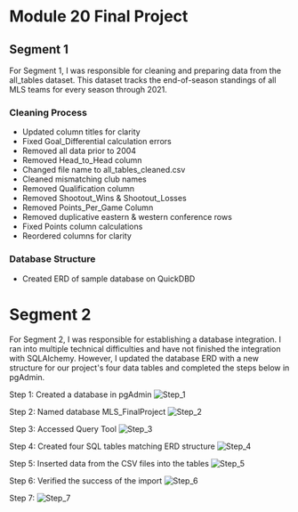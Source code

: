 # Module 20 Final Project

## Segment 1

For Segment 1, I was responsible for cleaning and preparing data from the all_tables dataset. This dataset tracks the end-of-season standings of all MLS teams for every season through 2021. 

### Cleaning Process

- Updated column titles for clarity
- Fixed Goal_Differential calculation errors
- Removed all data prior to 2004
- Removed Head_to_Head column
- Changed file name to all_tables_cleaned.csv
- Cleaned mismatching club names
- Removed Qualification column
- Removed Shootout_Wins & Shootout_Losses
- Removed Points_Per_Game Column
- Removed duplicative eastern & western conference rows
- Fixed Points column calculations
- Reordered columns for clarity

### Database Structure
- Created ERD of sample database on QuickDBD

# Segment 2

For Segment 2, I was responsible for establishing a database integration. I ran into multiple technical difficulties and have not finished the integration with SQLAlchemy. However, I updated the database ERD with a new structure for our project's four data tables and completed the steps below in pgAdmin. 

Step 1: Created a database in pgAdmin
![Step_1]()

Step 2: Named database MLS_FinalProject
![Step_2]()

Step 3: Accessed Query Tool
![Step_3]()

Step 4: Created four SQL tables matching ERD structure
![Step_4]()

Step 5: Inserted data from the CSV files into the tables 
![Step_5]()

Step 6: Verified the success of the import
![Step_6]()

Step 7:
![Step_7]()